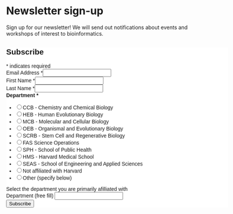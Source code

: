 # Newsletter sign-up

Sign up for our newsletter! We will send out notifications about events and workshops of interest to bioinformatics.

<div id="mc_embed_shell">
      <link href="//cdn-images.mailchimp.com/embedcode/classic-061523.css" rel="stylesheet" type="text/css">
  <style type="text/css">
        #mc_embed_signup{background:#fff; false;clear:left; font:14px Helvetica,Arial,sans-serif; width: 600px;}
        /* Add your own Mailchimp form style overrides in your site stylesheet or in this style block.
           We recommend moving this block and the preceding CSS link to the HEAD of your HTML file. */
</style>
<div id="mc_embed_signup">
    <form action="https://harvard.us11.list-manage.com/subscribe/post?u=0f55789a3c19c26eaa5f369e0&amp;id=787777b77c&amp;f_id=000315e1f0" method="post" id="mc-embedded-subscribe-form" name="mc-embedded-subscribe-form" class="validate" target="_self" novalidate="">
        <div id="mc_embed_signup_scroll"><h2>Subscribe</h2>
            <div class="indicates-required"><span class="asterisk">*</span> indicates required</div>
            <div class="mc-field-group"><label for="mce-EMAIL">Email Address <span class="asterisk">*</span></label><input type="email" name="EMAIL" class="required email" id="mce-EMAIL" required="" value=""></div><div class="mc-field-group"><label for="mce-FNAME">First Name <span class="asterisk">*</span></label><input type="text" name="FNAME" class="required text" id="mce-FNAME" value="" required=""></div><div class="mc-field-group"><label for="mce-LNAME">Last Name <span class="asterisk">*</span></label><input type="text" name="LNAME" class="required text" id="mce-LNAME" value="" required=""></div><div class="mc-field-group input-group"><strong>Department <span class="asterisk">*</span></strong><ul><li><input type="radio" name="MMERGE3" id="mce-MMERGE30" value="CCB - Chemistry and Chemical Biology"><label for="mce-MMERGE30">CCB - Chemistry and Chemical Biology</label></li><li><input type="radio" name="MMERGE3" id="mce-MMERGE31" value="HEB - Human Evolutionary Biology"><label for="mce-MMERGE31">HEB - Human Evolutionary Biology</label></li><li><input type="radio" name="MMERGE3" id="mce-MMERGE32" value="MCB - Molecular and Cellular Biology"><label for="mce-MMERGE32">MCB - Molecular and Cellular Biology</label></li><li><input type="radio" name="MMERGE3" id="mce-MMERGE33" value="OEB - Organismal and Evolutionary Biology"><label for="mce-MMERGE33">OEB - Organismal and Evolutionary Biology</label></li><li><input type="radio" name="MMERGE3" id="mce-MMERGE34" value="SCRB - Stem Cell and Regenerative Biology"><label for="mce-MMERGE34">SCRB - Stem Cell and Regenerative Biology</label></li><li><input type="radio" name="MMERGE3" id="mce-MMERGE35" value="FAS Science Operations"><label for="mce-MMERGE35">FAS Science Operations</label></li><li><input type="radio" name="MMERGE3" id="mce-MMERGE36" value="SPH - School of Public Health"><label for="mce-MMERGE36">SPH - School of Public Health</label></li><li><input type="radio" name="MMERGE3" id="mce-MMERGE37" value="HMS - Harvard Medical School"><label for="mce-MMERGE37">HMS - Harvard Medical School</label></li><li><input type="radio" name="MMERGE3" id="mce-MMERGE38" value="SEAS - School of Engineering and Applied Sciences"><label for="mce-MMERGE38">SEAS - School of Engineering and Applied Sciences</label></li><li><input type="radio" name="MMERGE3" id="mce-MMERGE39" value="Not affiliated with Harvard"><label for="mce-MMERGE39">Not affiliated with Harvard</label></li><li><input type="radio" name="MMERGE3" id="mce-MMERGE310" value="Other (specify below)"><label for="mce-MMERGE310">Other (specify below)</label></li></ul><span id="mce-MMERGE3-HELPERTEXT" class="helper_text">Select the department you are primarily afilliated with</span></div><div class="mc-field-group"><label for="mce-MMERGE4">Department (free fill) </label><input type="text" name="MMERGE4" class=" text" id="mce-MMERGE4" value=""></div>
        <div id="mce-responses" class="clear">
            <div class="response" id="mce-error-response" style="display: none;"></div>
            <div class="response" id="mce-success-response" style="display: none;"></div>
        </div><div style="position: absolute; left: -5000px;" aria-hidden="true"><input type="text" name="b_0f55789a3c19c26eaa5f369e0_787777b77c" tabindex="-1" value=""></div><div class="clear"><input type="submit" name="subscribe" id="mc-embedded-subscribe" class="button" value="Subscribe"></div>
    </div>
</form>
</div>
</div>
